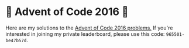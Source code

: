 # 🎄 Advent of Code 2016 🎄

Here are my solutions to the [Advent of Code 2016 problems.](https://adventofcode.com/2015/) If you're interested in joining my private leaderboard, please use this code: ```965501-be47b57d```. 
